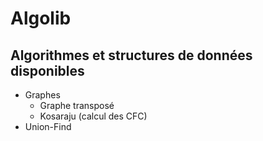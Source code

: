 # Algolib

## Algorithmes et structures de données disponibles
- Graphes
    - Graphe transposé
    - Kosaraju (calcul des CFC)
- Union-Find
